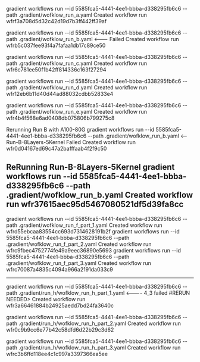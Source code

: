 gradient workflows run --id 5585fca5-4441-4ee1-bbba-d338295fb6c6 --path .gradient/wofklow_run_a.yaml 
Created workflow run wfrf3a708d5d32c42d19d7b3ff442ff39af

gradient workflows run --id 5585fca5-4441-4ee1-bbba-d338295fb6c6 --path .gradient/wofklow_run_b.yaml <--- Failed 
Created workflow run wfrb5c037fee93f4a7fafaa1db17c89ce50

gradient workflows run --id 5585fca5-4441-4ee1-bbba-d338295fb6c6 --path .gradient/wofklow_run_c.yaml 
Created workflow run wfr6c781ee50f1b42ff814336c163f27294

gradient workflows run --id 5585fca5-4441-4ee1-bbba-d338295fb6c6 --path .gradient/wofklow_run_d.yaml 
Created workflow run wfr12eb6b11d40d44ad88032cdbb52833e4

gradient workflows run --id 5585fca5-4441-4ee1-bbba-d338295fb6c6 --path .gradient/wofklow_run_e.yaml 
Created workflow run wfr4b4f568e6ad0408db075806b799275c8

Rerunning Run B with A100-80G
gradient workflows run --id 5585fca5-4441-4ee1-bbba-d338295fb6c6 --path .gradient/wofklow_run_b.yaml <-- Run-B-8Layers-5Kernel Failed
Created workflow run wfr0d04167ed69c47a2bafffaab4f2f9c50

ReRunning Run-B-8Layers-5Kernel
gradient workflows run --id 5585fca5-4441-4ee1-bbba-d338295fb6c6 --path .gradient/wofklow_run_b.yaml 
Created workflow run wfr37615aec95d5467080521df5d39fa8cc
------------------------------------------------------------------------------------------------------------------------------
 gradient workflows run --id 5585fca5-4441-4ee1-bbba-d338295fb6c6 --path .gradient/wofklow_run_f_part_1.yaml 
Created workflow run wfrd55ebcaa83554cc693d7314628191b2f
 gradient workflows run --id 5585fca5-4441-4ee1-bbba-d338295fb6c6 --path .gradient/wofklow_run_f_part_2.yaml 
Created workflow run wfrc9fbec4752774fe49a9eec36890e5693
 gradient workflows run --id 5585fca5-4441-4ee1-bbba-d338295fb6c6 --path .gradient/wofklow_run_f_part_3.yaml 
Created workflow run wfrc70087a4835c4094a966a2191da033c9

------------------------------------------------------------------------------------------------------------------------------
gradient workflows run --id 5585fca5-4441-4ee1-bbba-d338295fb6c6 --path .gradient/run_h/wofklow_run_h_part_1.yaml <---- 4_3 failed #RERUN NEEDED>
Created workflow run wfr3a66461884b24925aedd7bd24fa3640c

gradient workflows run --id 5585fca5-4441-4ee1-bbba-d338295fb6c6 --path .gradient/run_h/wofklow_run_h_part_2.yaml
Created workflow run wfr0c9b9cc6e77b42c58dfd6d22b29c3d62

gradient workflows run --id 5585fca5-4441-4ee1-bbba-d338295fb6c6 --path .gradient/run_h/wofklow_run_h_part_3.yaml
Created workflow run wfrc3b6ffd118ee4c1c997a3397366ea5ee